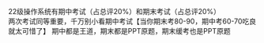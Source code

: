 22级操作系统有期中考试（占总评20%）和期末考试（占总评20%）<br>
两次考试同等重要，千万别小看期中考试【当你期末考80-90，期中考60-70吃良就太可惜了】
期中都是王道，期末都是PPT原题，期末缓考也是PPT原题
